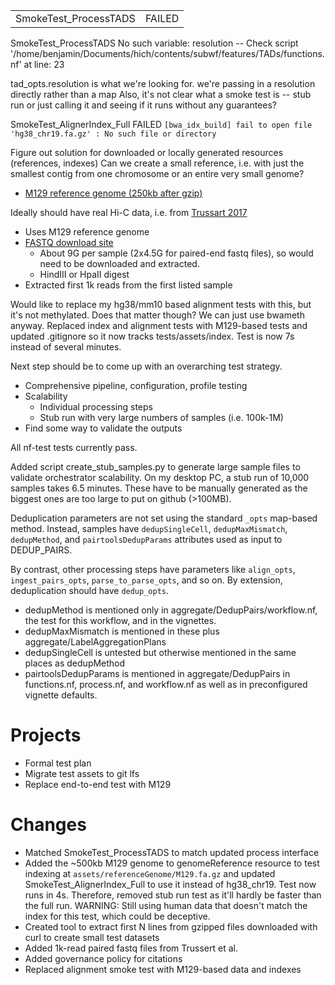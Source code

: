 |                       |        |
| --------------------- | ------ |
| SmokeTest_ProcessTADS | FAILED |
SmokeTest_ProcessTADS
No such variable: resolution -- Check script '/home/benjamin/Documents/hich/contents/subwf/features/TADs/functions.nf' at line: 23

tad_opts.resolution is what we're looking for.
we're passing in a resolution directly rather than a map
Also, it's not clear what a smoke test is -- stub run or just calling it and seeing if it runs without any guarantees?

SmokeTest_AlignerIndex_Full FAILED
`[bwa_idx_build] fail to open file 'hg38_chr19.fa.gz' : No such file or directory`

Figure out solution for downloaded or locally generated resources (references, indexes)
Can we create a small reference, i.e. with just the smallest contig from one chromosome or an entire very small genome?
+ [M129 reference genome (250kb after gzip)](https://www.ncbi.nlm.nih.gov/nuccore/NC_000912.1?report=fasta)

Ideally should have real Hi-C data, i.e. from [Trussart 2017](Paper/Citations.md)
+ Uses M129 reference genome
+ [FASTQ download site](https://www.ebi.ac.uk/biostudies/ArrayExpress/studies/E-MTAB-3721/sdrf)
	+ About 9G per sample (2x4.5G for paired-end fastq files), so would need to be downloaded and extracted.
	+ HindIII or HpaII digest 
+ Extracted first 1k reads from the first listed sample

Would like to replace my hg38/mm10 based alignment tests with this, but it's not methylated. Does that matter though? We can just use bwameth anyway. Replaced index and alignment tests with M129-based tests and updated .gitignore so it now tracks tests/assets/index. Test is now 7s instead of several minutes.

Next step should be to come up with an overarching test strategy.
+ Comprehensive pipeline, configuration, profile testing
+ Scalability
	+ Individual processing steps
	+ Stub run with very large numbers of samples (i.e. 100k-1M)
+ Find some way to validate the outputs

All nf-test tests currently pass.

Added script create_stub_samples.py to generate large sample files to validate orchestrator scalability. On my desktop PC, a stub run of 10,000 samples takes 6.5 minutes. These have to be manually generated as the biggest ones are too large to put on github (>100MB).

Deduplication parameters are not set using the standard `_opts` map-based method. Instead, samples have `dedupSingleCell`, `dedupMaxMismatch`, `dedupMethod`, and `pairtoolsDedupParams` attributes used as input to DEDUP_PAIRS.

By contrast, other processing steps have parameters like `align_opts`, `ingest_pairs_opts`, `parse_to_parse_opts`, and so on. By extension, deduplication should have `dedup_opts`.
+ dedupMethod is mentioned only in aggregate/DedupPairs/workflow.nf, the test for this workflow, and in the vignettes.
+ dedupMaxMismatch is mentioned in these plus aggregate/LabelAggregationPlans
+ dedupSingleCell is untested but otherwise mentioned in the same places as dedupMethod
+ pairtoolsDedupParams is mentioned in aggregate/DedupPairs in functions.nf, process.nf, and workflow.nf as well as in preconfigured vignette defaults.

# Projects
+ Formal test plan
+ Migrate test assets to git lfs
+ Replace end-to-end test with M129
# Changes
+ Matched SmokeTest_ProcessTADS to match updated process interface
+ Added the ~500kb M129 genome to genomeReference resource to test indexing at `assets/referenceGenome/M129.fa.gz` and updated SmokeTest_AlignerIndex_Full to use it instead of hg38_chr19. Test now runs in 4s. Therefore, removed stub run test as it'll hardly be faster than the full run. WARNING: Still using human data that doesn't match the index for this test, which could be deceptive. 
+ Created tool to extract first N lines from gzipped files downloaded with curl to create small test datasets
+ Added 1k-read paired fastq files from Trussert et al.
+ Added governance policy for citations
+ Replaced alignment smoke test with M129-based data and indexes